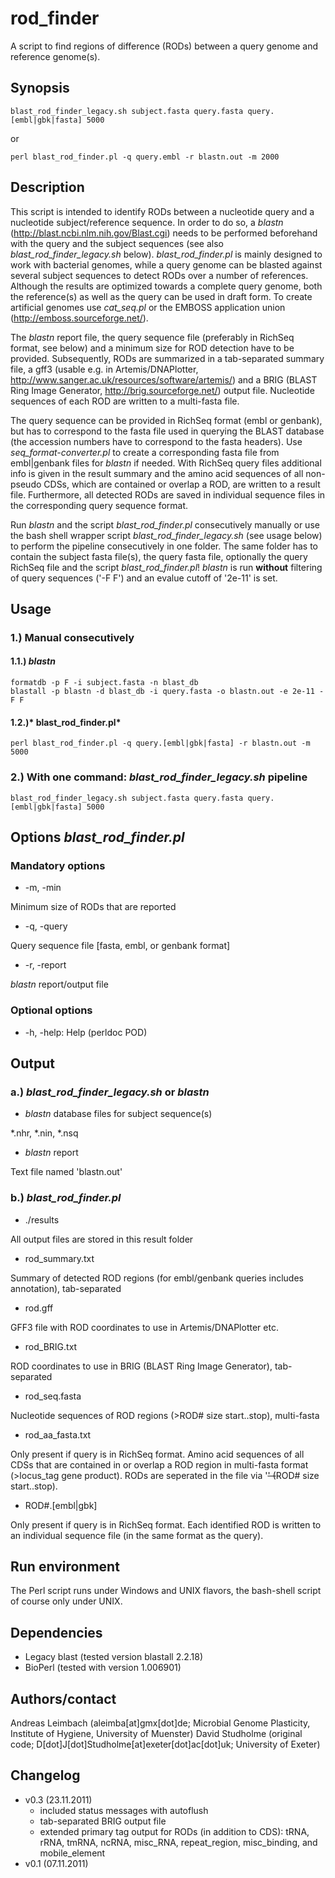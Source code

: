 rod_finder
==========

A script to find regions of difference (RODs) between a query genome and reference genome(s).

## Synopsis

    blast_rod_finder_legacy.sh subject.fasta query.fasta query.[embl|gbk|fasta] 5000

or

    perl blast_rod_finder.pl -q query.embl -r blastn.out -m 2000

## Description

This script is intended to identify RODs between a nucleotide query and a nucleotide subject/reference sequence. In order to do so, a *blastn* (http://blast.ncbi.nlm.nih.gov/Blast.cgi) needs to be performed beforehand with the query and the subject sequences (see also *blast_rod_finder_legacy.sh* below). *blast_rod_finder.pl* is mainly designed to work with bacterial genomes, while a query genome can be blasted against several subject sequences to detect RODs over a number of references. Although the results are optimized towards a complete query genome, both the reference(s) as well as the query can be used in draft form. To create artificial genomes use *cat_seq.pl* or the EMBOSS application union (http://emboss.sourceforge.net/).

The *blastn* report file, the query sequence file (preferably in RichSeq format, see below) and a minimum size for ROD detection have to be provided. Subsequently, RODs are summarized in a tab-separated summary file, a gff3 (usable e.g. in Artemis/DNAPlotter, http://www.sanger.ac.uk/resources/software/artemis/) and a BRIG (BLAST Ring Image Generator, http://brig.sourceforge.net/) output file. Nucleotide sequences of each ROD are written to a multi-fasta file.

The query sequence can be provided in RichSeq format (embl or genbank), but has to correspond to the fasta file used in querying the BLAST database (the accession numbers have to correspond to the fasta headers). Use *seq_format-converter.pl* to create a corresponding fasta file from embl|genbank files for *blastn* if needed. With RichSeq query files additional info is given in the result summary and the amino acid sequences of all non-pseudo CDSs, which are contained or overlap a ROD, are written to a result file. Furthermore, all detected RODs are saved in individual sequence files in the corresponding query sequence format.

Run *blastn* and the script *blast_rod_finder.pl* consecutively manually or use the bash shell wrapper script *blast_rod_finder_legacy.sh* (see usage below) to perform the pipeline consecutively in one folder. The same folder has to contain the subject fasta file(s), the query fasta file, optionally the query RichSeq file and the script *blast_rod_finder.pl*! *blastn* is run **without** filtering of query sequences ('-F F') and an evalue cutoff of '2e-11' is set.

## Usage

### 1.) Manual consecutively

#### 1.1.) *blastn*

    formatdb -p F -i subject.fasta -n blast_db
    blastall -p blastn -d blast_db -i query.fasta -o blastn.out -e 2e-11 -F F

#### 1.2.)* blast_rod_finder.pl*

    perl blast_rod_finder.pl -q query.[embl|gbk|fasta] -r blastn.out -m 5000

### 2.) With one command: *blast_rod_finder_legacy.sh* pipeline

    blast_rod_finder_legacy.sh subject.fasta query.fasta query.[embl|gbk|fasta] 5000

## Options *blast_rod_finder.pl*

### Mandatory options

* -m, -min

Minimum size of RODs that are reported

* -q, -query

Query sequence file [fasta, embl, or genbank format]

* -r, -report

*blastn* report/output file

### Optional options

* -h, -help:   Help (perldoc POD)

## Output

### a.) *blast_rod_finder_legacy.sh* or *blastn*

* *blastn* database files for subject sequence(s)

\*.nhr, \*.nin, \*.nsq

* *blastn* report

Text file named 'blastn.out'

### b.) *blast_rod_finder.pl*

* ./results

All output files are stored in this result folder

* rod_summary.txt

Summary of detected ROD regions (for embl/genbank queries includes annotation), tab-separated

* rod.gff

GFF3 file with ROD coordinates to use in Artemis/DNAPlotter etc.

* rod_BRIG.txt

ROD coordinates to use in BRIG (BLAST Ring Image Generator), tab-separated

* rod_seq.fasta

Nucleotide sequences of ROD regions (>ROD# size start..stop), multi-fasta

* rod_aa_fasta.txt

Only present if query is in RichSeq format. Amino acid sequences of all CDSs that are contained in or overlap a ROD region in multi-fasta format (>locus_tag gene product). RODs are seperated in the file via '~~' (~~ROD# size start..stop).

* ROD#.[embl|gbk]

Only present if query is in RichSeq format. Each identified ROD is written to an individual sequence file (in the same format as the query).

## Run environment

The Perl script runs under Windows and UNIX flavors, the bash-shell script of course only under UNIX.

## Dependencies

* Legacy blast (tested version blastall 2.2.18)
* BioPerl (tested with version 1.006901)

## Authors/contact

Andreas Leimbach (aleimba[at]gmx[dot]de; Microbial Genome Plasticity, Institute of Hygiene, University of Muenster)
David Studholme (original code; D[dot]J[dot]Studholme[at]exeter[dot]ac[dot]uk; University of Exeter) 

## Changelog

* v0.3 (23.11.2011)
    - included status messages with autoflush
    - tab-separated BRIG output file
    - extended primary tag output for RODs (in addition to CDS): tRNA, rRNA, tmRNA, ncRNA, misc_RNA, repeat_region, misc_binding, and mobile_element
* v0.1 (07.11.2011)